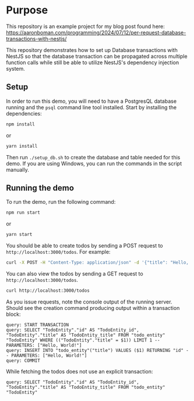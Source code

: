 # Purpose

This repository is an example project for my blog post found here: https://aaronboman.com/programming/2024/07/12/per-request-database-transactions-with-nestjs/

This repository demonstrates how to set up Database transactions with NestJS so that the database transaction can be
propagated across multiple function calls while still be able to utilize NestJS's dependency injection system.

## Setup

In order to run this demo, you will need to have a PostgresQL database running and the `psql` command line tool installed.
Start by installing the dependencies:

```bash
npm install
```
or
```bash
yarn install
```

Then run `./setup_db.sh` to create the database and table needed for this demo. If you are using Windows, you can run
the commands in the script manually.

## Running the demo

To run the demo, run the following command:

```bash
npm run start
```
or
```bash
yarn start
```

You should be able to create todos by sending a POST request to `http://localhost:3000/todos`. For example:

```bash
curl -X POST -H "Content-Type: application/json" -d '{"title": "Hello, World!"}' http://localhost:3000/todos
```

You can also view the todos by sending a GET request to `http://localhost:3000/todos`.

```bash
curl http://localhost:3000/todos
```

As you issue requests, note the console output of the running server. Should see the creation command producing output
within a transaction block:

```shell
query: START TRANSACTION
query: SELECT "TodoEntity"."id" AS "TodoEntity_id", "TodoEntity"."title" AS "TodoEntity_title" FROM "todo_entity" "TodoEntity" WHERE (("TodoEntity"."title" = $1)) LIMIT 1 -- PARAMETERS: ["Hello, World!"]
query: INSERT INTO "todo_entity"("title") VALUES ($1) RETURNING "id" -- PARAMETERS: ["Hello, World!"]
query: COMMIT
```

While fetching the todos does not use an explicit transaction:

```shell
query: SELECT "TodoEntity"."id" AS "TodoEntity_id", "TodoEntity"."title" AS "TodoEntity_title" FROM "todo_entity" "TodoEntity"
```